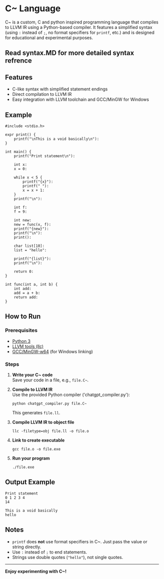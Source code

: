 # C~ Language

C~ is a custom, C and python inspired programming language that compiles to LLVM IR using a Python-based compiler. It features a simplified syntax (using `:` instead of `;`, no format specifiers for `printf`, etc.) and is designed for educational and experimental purposes.

## Read syntax.MD for more detailed syntax refrence

## Features

- C-like syntax with simplified statement endings
- Direct compilation to LLVM IR
- Easy integration with LLVM toolchain and GCC/MinGW for Windows

## Example

```
#include <stdio.h>

expr print() {
    printf("\nThis is a void basically\n"):
}

int main() {
    printf("Print statement\n"):

    int x:
    x = 0:

    while x < 5 {
        printf("{x}"):
        printf(" "):
        x = x + 1:
    }
    printf("\n"):

    int f:
    f = 9:

    int new:
    new = func(x, f):
    printf("{new}"):
    printf("\n"):
    print():

    char list[10]:
    list = "hello":

    printf("{list}"):
    printf("\n"):

    return 0:
}

int func(int a, int b) {
    int add:
    add = a + b:
    return add:
}
```

## How to Run

### Prerequisites

- [Python 3](https://www.python.org/)
- [LLVM tools (llc)](https://llvm.org/)
- [GCC/MinGW-w64](https://www.mingw-w64.org/) (for Windows linking)

### Steps

1. **Write your C~ code**  
   Save your code in a file, e.g., `file.C~`.

2. **Compile to LLVM IR**  
   Use the provided Python compiler ('chatgpt_compiler.py'):
   ```
   python chatgpt_compiler.py file.C~
   ```
   This generates `file.ll`.

3. **Compile LLVM IR to object file**  
   ```
   llc -filetype=obj file.ll -o file.o
   ```

4. **Link to create executable**  
   ```
   gcc file.o -o file.exe
   ```

5. **Run your program**  
   ```
   ./file.exe
   ```

## Output Example

```
Print statement
0 1 2 3 4
14

This is a void basically
hello
```

## Notes

- `printf` does **not** use format specifiers in C~. Just pass the value or string directly.
- Use `:` instead of `;` to end statements.
- Strings use double quotes (`"hello"`), not single quotes.

---

**Enjoy experimenting with C~!**
